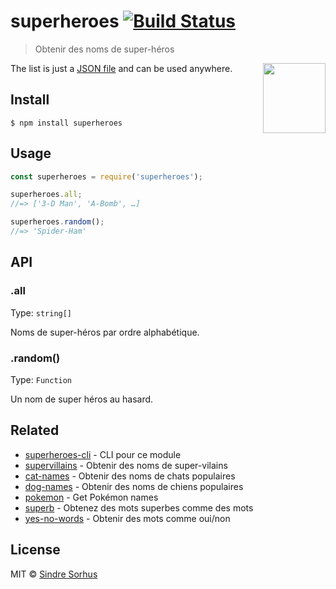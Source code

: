 # superheroes [![Build Status](https://travis-ci.org/sindresorhus/superheroes.svg?branch=master)](https://travis-ci.org/sindresorhus/superheroes)

> Obtenir des noms de super-héros

<img src="https://cloud.githubusercontent.com/assets/170270/7563453/ad57a684-f7dd-11e4-8302-081f132e8653.png" width="100" height="112" align="right">

The list is just a [JSON file](superheroes.json) and can be used anywhere.


## Install

```
$ npm install superheroes
```


## Usage

```js
const superheroes = require('superheroes');

superheroes.all;
//=> ['3-D Man', 'A-Bomb', …]

superheroes.random();
//=> 'Spider-Ham'
```


## API

### .all

Type: `string[]`

Noms de super-héros par ordre alphabétique.

### .random()

Type: `Function`

Un nom de super héros au hasard.


## Related

- [superheroes-cli](https://github.com/sindresorhus/superheroes-cli) - CLI pour ce module
- [supervillains](https://github.com/sindresorhus/supervillains) - Obtenir des noms de super-vilains
- [cat-names](https://github.com/sindresorhus/cat-names) - Obtenir des noms de chats populaires
- [dog-names](https://github.com/sindresorhus/dog-names) - Obtenir des noms de chiens populaires
- [pokemon](https://github.com/sindresorhus/pokemon) - Get Pokémon names
- [superb](https://github.com/sindresorhus/superb) - Obtenez des mots superbes comme des mots
- [yes-no-words](https://github.com/sindresorhus/yes-no-words) - Obtenir des mots comme oui/non


## License

MIT © [Sindre Sorhus](https://sindresorhus.com)
